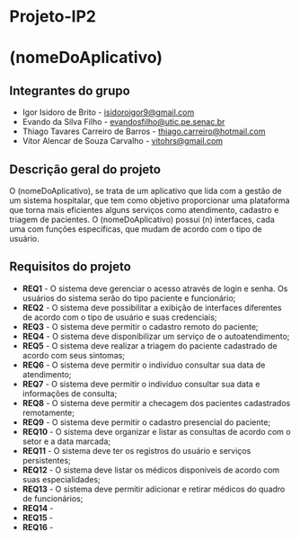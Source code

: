 # Projeto-IP2

# (nomeDoAplicativo)

## Integrantes do grupo 
 * Igor Isidoro de Brito - isidoroigor9@gmail.com
 * Evando da Silva Filho - evandosfilho@utic.pe.senac.br
 * Thiago Tavares Carreiro de Barros - thiago.carreiro@hotmail.com
 * Vítor Alencar de Souza Carvalho - vitohrs@gmail.com
 
## Descrição geral do projeto 
O (nomeDoAplicativo), se trata de um aplicativo que lida com a gestão de um sistema hospitalar, que tem como objetivo proporcionar uma plataforma que torna mais eficientes alguns serviços como atendimento, cadastro e triagem de pacientes. O (nomeDoAplicativo) possui (n) interfaces, cada uma com funções específicas, que mudam de acordo com o tipo de usuário. 
 
## Requisitos do projeto
 * **REQ1** - O sistema deve gerenciar o acesso através de login e senha. Os usuários do sistema serão do tipo paciente e funcionário;
 * **REQ2** - O sistema deve possibilitar a exibição de interfaces diferentes de acordo com o tipo de usuário e suas credenciais;
 * **REQ3** - O sistema deve permitir o cadastro remoto do paciente;
 * **REQ4** - O sistema deve disponibilizar um serviço de o autoatendimento;
 * **REQ5** - O sistema deve realizar a triagem do paciente cadastrado de acordo com seus sintomas;
 * **REQ6** - O sistema deve permitir o indivíduo consultar sua data de atendimento;
 * **REQ7** - O sistema deve permitir o indivíduo consultar sua data e informações de consulta;
 * **REQ8** - O sistema deve permitir a checagem dos pacientes cadastrados remotamente;
 * **REQ9** - O sistema deve permitir o cadastro presencial do paciente;
 * **REQ10** - O sistema deve organizar e listar as consultas de acordo com o setor e a data marcada;
 * **REQ11** - O sistema deve ter os registros do usuário e serviços persistentes;
 * **REQ12** - O sistema deve listar os médicos disponiveis de acordo com suas especialidades;
 * **REQ13** - O sistema deve permitir adicionar e retirar médicos do quadro de funcionários;
 * **REQ14** -
 * **REQ15** -
 * **REQ16** -
 

